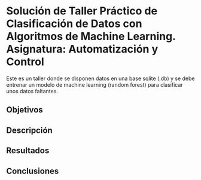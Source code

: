# Solución de Taller Práctico de Clasificación de Datos con Algoritmos de Machine Learning. Asignatura: Automatización y Control

Este es un taller donde se disponen datos en una base sqlite (.db) y se debe entrenar un modelo de machine learning (random forest) para clasificar unos datos faltantes.

## Objetivos
## Descripción 
## Resultados
## Conclusiones

